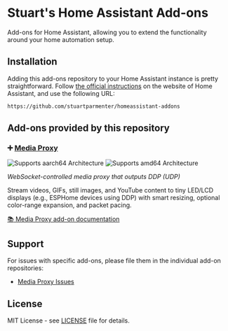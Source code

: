 # Stuart's Home Assistant Add-ons

Add-ons for Home Assistant, allowing you to extend the functionality around your home automation setup.

## Installation

Adding this add-ons repository to your Home Assistant instance is pretty straightforward. Follow [the official instructions][third-party-addons] on the website of Home Assistant, and use the following URL:

```txt
https://github.com/stuartparmenter/homeassistant-addons
```

## Add-ons provided by this repository

### ➕ [Media Proxy][media-proxy-addon]

![Supports aarch64 Architecture][media-proxy-aarch64-shield]
![Supports amd64 Architecture][media-proxy-amd64-shield]

_WebSocket-controlled media proxy that outputs DDP (UDP)_

Stream videos, GIFs, still images, and YouTube content to tiny LED/LCD displays (e.g., ESPHome devices using DDP) with smart resizing, optional color-range expansion, and packet pacing.

[:books: Media Proxy add-on documentation][media-proxy-addon-doc]

## Support

For issues with specific add-ons, please file them in the individual add-on repositories:
- [Media Proxy Issues](https://github.com/stuartparmenter/media-proxy-addon/issues)

## License

MIT License - see [LICENSE](LICENSE) file for details.

[media-proxy-addon]: https://github.com/stuartparmenter/media-proxy-addon
[media-proxy-addon-doc]: https://github.com/stuartparmenter/media-proxy-addon/blob/main/README.md
[media-proxy-aarch64-shield]: https://img.shields.io/badge/aarch64-yes-green.svg
[media-proxy-amd64-shield]: https://img.shields.io/badge/amd64-yes-green.svg
[third-party-addons]: https://www.home-assistant.io/common-tasks/os/#installing-third-party-add-ons